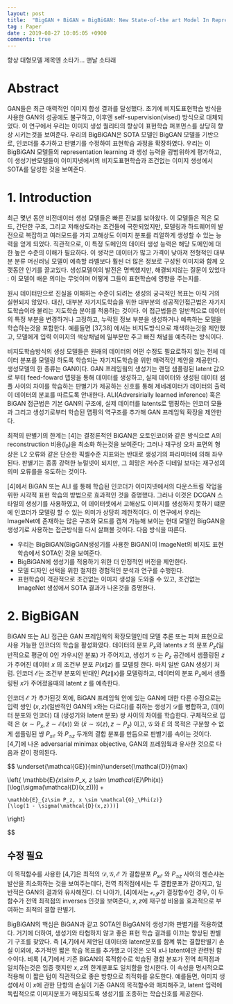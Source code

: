 ```yaml
---
layout: post
title:  "BigGAN + BiGAN = BigBiGAN: New State-of-the art Model In Representation Learning"
tag : Paper
date : 2019-08-27 10:05:05 +0900
comments: true
---
```


항상 대형모델 제목엔 소타가...
맨날 소타래

# Abstract

GAN들은 최근 매력적인 이미지 합성 결과를 달성했다.
초기에 비지도표현학습 방식을 사용한 GAN의 성공에도 불구하고, 이후엔 self-supervision(vised) 방식으로 대체되었다.
이 연구에서 우리는 이미지 생성 퀄리티의 향상이 표현학습 퍼포먼스를 상당히 향상 시키는것을 보여준다.
우리의 BigBiGAN은 SOTA 모델인 BigGAN 모델을 기반으로, 인코더를 추가하고 판별기를 수정하여 표현학습 과정을 확장하였다.
우리는 이 BigBiGAN 모델들의 representation learning 과 생성 능력을 광범위하게 평가하고, 이 생성기반모델들이 이미지넷에서의 비지도표현학습과 조건없는 이미지 생성에서 SOTA를 달성한 것을 보여준다.


# 1. Introduction

최근 몇년 동안 비전데이터 생성 모델들은 빠른 진보를 보아왔다. 이 모델들은 적은 모드, 간단한 구조, 그리고 저해상도라는 조건들에 국한되었지만, 모델링과 하드웨어의 발전으로 복잡하고 여러모드를 가지 고해상도 이미지 분포를 리얼하게 생성할 수 있는 능력을 얻게 되었다.
직관적으로, 이 특정 도메인의 데이터 생성 능력은 해당 도메인에 대한 높은 수준의 이해가 필요하다. 이 생각은 데이터가 많고 가격이 낮아져 전형적인 대부분 분류 머신러닝 모델이 예측할 라벨보다 훨씬 더 많은 정보로 구성된 이미지와 함께 오랫동안 인기를 끌고있다.
생성모델이의 발전은 명백했지만, 해결되지않는 질문이 있었다 : 이 모델이 배운 의미는 무엇이며 어떻게 그들이 표현학습에 영향을 주는지를.

원시 데이터만으로 진실을 이해하는 수준이 되려는 생성의 궁극적인 목표는 아직 거의 실현되지 않았다. 대신, 대부분 자기지도학습을 위한 대부분의 성공적인접근법은 자기지도학습이라 불리는 지도학습 분야를 적용하는 것이다. 이 접근법들은 일반적으로 데이터의 특정 부분을 변경하거나 고정하고, 누락된 정보 부분을 생성하거나 예측하는 모델을 학습하는것을 포함한다. 예를들면 [37,38] 에서는 비지도방식으로 채색하는것을 제안했고, 모델에게 입력 이미지의 색상채널에 일부분만 주고 빠진 채널을 예측하는 방식이다. 

비지도학습방식의 생성 모델들은 원래의 데이터의 어떤 수정도 필요로하지 않는 전체 데이터 분포를 모델링 하도록 학습되는 자기지도학습을 위한 매력적인 제안을 제공한다.
생성모델의 한 종류는 GAN이다. GAN 프레임웤의 생성기는 랜덤 샘플링된 latent 값으로 부터 feed-foward 맵핑을 통해 데이터를 생성하고, 실제 데이터와 생성된 데이터 샘플 사이의 차이를 학습하는 판별기가 제공하는 신호를 통해 제네레이터가 데이터의 출력이 데이터의 분포를 따르도록 안내한다. ALI(Adversirially learned inference) 혹은 BiGAN 접근법은 기본 GAN의 구조에, 실제 데이터를 latents로 맵핑하는 인코더 모듈과 그리고 생성기로부터 학습된 맵핑의 역구조를 추가해 GAN 프레임웍 확장을 제안한다.

최적의 판별기의 한계는 [4]는 결정론적인 BiGAN은 오토인코더와 같은 방식으로 A의 reconstruction 비용$(l_0)$을 최소화 하는것을 보여준다; 그러나 재구성 오차 표면의 형상은 L2 오류와 같은 단순한 픽셀수준 지표와는 반대로 생성기의 파라미터에 의해 좌우된다. 판별기는 종종 강력한 뉴럴넷이 되지만, 그 희망은 저수준 디테일 보다는 재구성의 의미 오류를을 유도하는 것이다.

[4]에서 BiGAN 또는 ALI 를 통해 학습된 인코더가 이미지넷에서의 다운스트림 작업을 위한 시각적 표현 학습의 방법으로 효과적인 것을 증명했다. 그러나 이것은 DCGAN 스타일의 생성기를 사용하였고, 이 데이터셋에서 고해상도 이미지를 생성하지 못하기 떄문에 인코더가 모델링 할 수 있는 의미가 상당히 제한적이다. 이 연구에서 우리는 
ImageNet에 존재하는 많은 구조와 모드를 캡쳐 가능해 보이는 현대 모델인 BigGAN을 생성기로 사용하는 접근방식을 다시 살펴볼 것이다. 다음 방식을 따른다.

- 우리는 BigBiGAN(BigGAN생성기를 사용한 BiGAN)이 ImageNet의 비지도 표현 학습에서 SOTA인 것을 보여준다.
- BigBiGAN에 생성기를 적용하기 위한 더 안정적인 버전을 제안한다.
- 모델 디자인 선택을 위한 철저한 경험적인 분석과 연구를 수행한다.
- 표현학습이 객관적으로 조건없는 이미지 생성을 도와줄 수 있고, 조건없는 ImageNet 생성에서 SOTA 결과가 나온것을 증명한다.


# 2. BigBiGAN

BiGAN 또는 ALI 접근은 GAN 프레임웍의 확장모델인데 모델 추론 또는 피쳐 표현으로 사용 가능한 인코더의 학습을 활성화였다. 데이터의 분포 $P_x$와 latents $z$ 의 분포 $P_z$(일반적으로 평균이 0인 가우시안 분포) 가 주어지고, 생성기 $\mathcal{G}$ 는 $P_z$ 공간에서 샘플링된 $z$ 가 주어진 데이터 $x$ 의 조건부 분포 $P(x\|z)$ 를 모델링 한다. 마치 일반 GAN 생성기 처럼. 인코더 $\mathcal{E}$는 조건부 분포의 반대인 $P(z\|x)$를 모델링하고, 데이터의 분포 $P_x$에서 샘플링된 $x$가 주어졌을때의 latent $z$ 를 예측한다.

인코더 $\mathcal{E}$ 가 추가된것 외에, BiGAN 프레임웍 안에 있는 GAN에 대한 다른 수정으로는 입력 쌍인 $(x,z)$(일반적인 GAN의 x와는 다르다)를 취하는 생성기 $\mathcal{D}$를 병합하고, (데이터 분포와 인코더) 대 (생성기와 latent 분포) 쌍 사이의 차이를 학습한다. 구체적으로 입력 은 $(x \sim P_x, \hat{z} \sim \mathcal{E}(x))$ 와 $(\hat{x} \sim \mathcal{G}(z), z \sim P_z)$ 이고, $\mathcal{G}$ 와 ${E}$ 의 목적은 구분할 수 없게 샘플링된 쌍 $P_{x\mathcal{E}}$ 와 $P_{\mathcal{G}z}$ 두개의 결합 분포를 만듬으로 판별기를 속이는 것이다. [4,7]에 나온 adversarial minimax objective, GAN의 프레임웍과 유사한 것으로 다음과 같이 정의된다.

$$
\underset{\mathcal{GE}}{min}\underset{\mathcal{D}}{max}

\left\{
    \mathbb{E}_{x\sim P_x, z \sim \mathcal{E}_\Phi(x)} 
    [\log(\sigma(\mathcal{D}(x,z)))] + 

    \mathbb{E}_{z\sim P_z, x \sim \mathcal{G}_\Phi(z)} 
    [\log(1 - \sigma(\mathcal{D}(x,z)))]
\right\}

$$

## 수정 필요
이 목적함수를 사용한 [4,7]은 최적의 $\mathcal{D,G, E}$ 가 결합분포 $P_{x\mathcal{E}}$ 와 $P_{\mathcal{G}z}$ 사이의 젠슨샤논 발산을 최소화하는 것을 보여주는데다,  전역 최적점에서는 두 결합분포가 같아지고, 일반적은 GAN의 결과와 유사해진다. 더 나아가, [4]에서는 $\mathcal{e,g}$가 결정함수인 경우, 이 두 함수가 전역 최적점의 inverses 인것을 보여준다, $x, z$에 재구성 비용을 효과적으로 부여하는 최적의 결합 판별기.

BigBiGAN의 핵심은 BiGAN과 같고 SOTA인 BigGAN의 생성기와 판별기를 적용하였다.
거기에 더하여, 생성기와 타협하지 않고 좋은 표현 학습 결과를 이끄는 향상된 판별기 구조를 찾았다. 즉 [4,7]에서 제안된 데이터와 latent분포를 함꼐 묶는 결합판별기 손실 이외에, 추가적인 짧은 학습 목표를 추가했고 이것은 오직 x나 latent에만 관련된 함수이다. 비록 [4,7]에서 기존 BiGAN의 목적함수로 학습된 결합 분포가 전역 최적점과 일치하는것은 입증 햇지만 $x,z$의 한계분포도 일치함을 암시한다.
이 속성을 명시적으로 적용해 이 짧은 텀이 직관적으로 좋은 방향으로 최적화를 유도한다.
예를들면, 이미지 생성에서 이 $x$에 관한 단항의 손실이 기존 GAN의 목적함수와 매치해주고, latent 입력에 독립적으로 이미지분포가 매칭되도록 생성기를 조종하는 학습신호를 제공한다.










